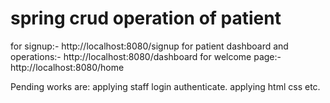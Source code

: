 # spring crud operation of patient
  for signup:-                                http://localhost:8080/signup
  for patient dashboard and operations:-      http://localhost:8080/dashboard
  for welcome page:-                          http://localhost:8080/home
  
  
  
  Pending works are:
  applying staff login authenticate.
  applying html css etc.
  
